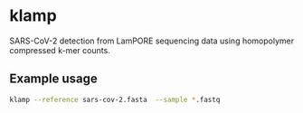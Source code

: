 # klamp

SARS-CoV-2 detection from LamPORE sequencing data using homopolymer compressed k-mer counts.

## Example usage

```sh
klamp --reference sars-cov-2.fasta  --sample *.fastq
```

